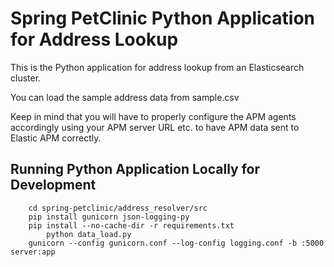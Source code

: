 # Spring PetClinic Python Application for Address Lookup

This is the Python application for address lookup from an Elasticsearch cluster.

You can load the sample address data from sample.csv

Keep in mind that you will have to properly configure the APM agents accordingly using your APM server URL etc. to have APM data sent to Elastic APM correctly.

## Running Python Application Locally for Development

```
	cd spring-petclinic/address_resolver/src
	pip install gunicorn json-logging-py
	pip install --no-cache-dir -r requirements.txt
        python data_load.py
	gunicorn --config gunicorn.conf --log-config logging.conf -b :5000 server:app
```

